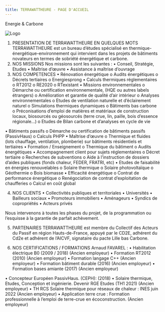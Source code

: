 ```yaml
---
title: TERRAWATTHEURE - PAGE D'ACCUEIL
---
```

Energie & Carbone

![Logo](https://logo-color.png)

1.	PRESENTATION DE TERRAWATTHEURE EN QUELQUES MOTS
TERRAWATTHEURE est un bureau d’études spécialisé en thermique-énergétique-environnement qui intervient dans les projets de bâtiments novateurs en termes de sobriété énergétique et carbone.
2.	NOS MISSIONS
Nos missions sont les suivantes : 
•	Conseil, Stratégie, Etudes
•	Maîtrise d’œuvre
•	Assistance à maîtrise d’ouvrage
3.	NOS COMPETENCES
•	Rénovation énergétique
o	Audits énergétiques
o	Décrets tertiaires
o	Energiesprong
•	Calculs thermiques réglementaires
o	RT2012
o	RE2020
o	RTexistant
•	Missions environnementales
o	Démarche ou certification environnementale, (HQE ou autres labels étrangers)
o	Amélioration et garantie de qualité d’air intérieur
o	Analyses environnementales
o	Etudes de ventilation naturelle et d’éclairement naturel
o	Simulations thermiques dynamiques
o	Bâtiments bas carbone
o	Préconisations d’emploi de matières et matériaux de construction locaux, biosourcés ou géosourcés (terre crue, lin, paille, bois d’essence régionale…)
o	Etudes de Bilan carbone et d’analyses en cycle de vie

•	Bâtiments passifs
o	Démarche ou certification de bâtiments passifs (PassivHaus)
o	Calculs PHPP
•	Maîtrise d’œuvre 
o	Thermique et fluides (lots chauffage, ventilation, plomberie) sur bâtiments résidentiels et tertiaires
•	Formation / Enseignement
o	Thermique du bâtiment
o	Audits énergétiques
•	Accompagnement client pour sujets réglementaires
o	Décret tertiaire
o	Recherches de subventions
o	Aide à l’instruction de dossiers d’aides publiques (fonds chaleur, FEDER, FRATRI, etc)
•	Etudes de faisabilité en énergies renouvelables
o	Solaire thermique
o	Solaire photovoltaïque
o	Géothermie
o	Bois biomasse
•	Efficacité énergétique
o	Contrat de performance énergétique
o	Renégociation de contrat d’exploitation de chaufferies
o	Calcul en coût global


4.	NOS CLIENTS
•	Collectivités publiques et territoriales
•	Universités
•	Bailleurs sociaux
•	Promoteurs immobiliers
•	Aménageurs
•	Syndics de copropriétés
•	Acteurs privés

Nous intervenons à toutes les phases du projet, de la programmation ou l’esquisse à la garantie de parfait achèvement.

5.	PARTENAIRES
TERRAWATTHEURE est membre du Collectif des Acteurs du Passif en région Hauts-de-France, appuyé par le CD2E, adhérent du Cd2e et adhérent de l’AICVF, signataire du pacte Lille bas Carbone.
    
 

6.	NOS CERTIFICATIONS / FORMATIONS
Arnaud FAVAREL :
•	Habilitation électrique B0 (2009 / 2018) (Ancien employeur)
•	Formation RT2012 (2010) (Ancien employeur)
•	Formation langage C++ (Ancien employeur)
•	Formation bâtiment durable (2016) (Ancien employeur)
•	Formation bases amiante (2017) (Ancien employeur)

•	Concepteur Européen PassivHaus. (CEPH):  (2018)
•	Solaire thermique, Etudes, Conception et ingénierie. Devenir RGE Etudes (TH1 2021) (Ancien employeur)
•	TH RCS Solaire thermique pour réseaux de chaleur : INES juin 2022 (Ancien employeur)
•	Application terre crue : Formation professionnelle à l’emploi de terre-crue en écoconstruction. (Ancien employeur)